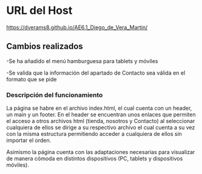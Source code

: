 
# URL del Host

https://dverams8.github.io/AE6.1_Diego_de_Vera_Martin/

## Cambios realizados

-Se ha añadido el menú hamburguesa para tablets y móviles

-Se valida que la información del apartado de Contacto sea válida en el formato que se pide

### Descripción del funcionamiento

La página se habre en el archivo index.html, el cual cuenta con un header, un main y un footer.
En el header se encuentran unos enlaces que permiten el acceso a otros archivos html (tienda, nosotros y Contacto) al seleccionar cualquiera de ellos se dirige a su respectivo archivo el cual cuenta a su vez con la misma estructura permitiendo acceder a cualquiera de ellos sin importar el orden.

Asimismo la página cuenta con las adaptaciones necesarias para visualizar de manera cómoda en distintos dispositivos (PC, tablets y dispositivos móviles).